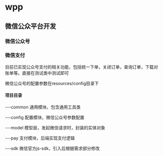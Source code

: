 # wpp

## 微信公众平台开发

### 微信公众号

### 微信支付

目前已实现公众号支付的相关功能，包括统一下单，关闭订单，查询订单，下载对账单等。直接在测试类中测试即可

微信公众号的配置参数在resources/config目录下

#### 项目目录

---common 通用模块，包含通用工具类

---config 配置模块，微信公众号参数配置

---model  模型层，发起微信请求时，封装的实体对象

---pay    支付模块，后端实现支付逻辑

---sdk    微信官方js-sdk，引入后根据需求部分修改